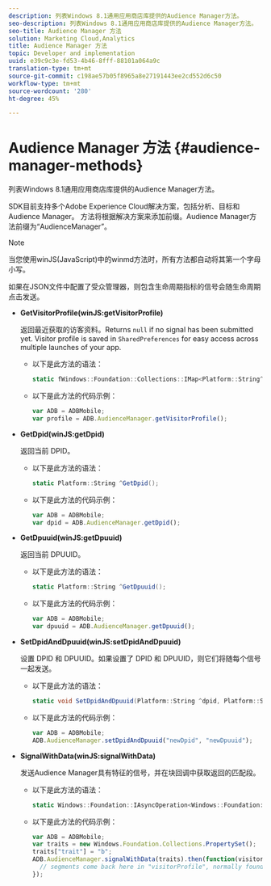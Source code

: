 ```yaml
---
description: 列表Windows 8.1通用应用商店库提供的Audience Manager方法。
seo-description: 列表Windows 8.1通用应用商店库提供的Audience Manager方法。
seo-title: Audience Manager 方法
solution: Marketing Cloud,Analytics
title: Audience Manager 方法
topic: Developer and implementation
uuid: e39c9c3e-fd53-4b46-8fff-88101a064a9c
translation-type: tm+mt
source-git-commit: c198ae57b05f8965a8e27191443ee2cd552d6c50
workflow-type: tm+mt
source-wordcount: '280'
ht-degree: 45%

---
```



# Audience Manager 方法 {#audience-manager-methods}

列表Windows 8.1通用应用商店库提供的Audience Manager方法。

SDK目前支持多个Adobe Experience Cloud解决方案，包括分析、目标和Audience Manager。 方法将根据解决方案来添加前缀。Audience Manager方法前缀为“AudienceManager”。

>[!NOTE]
>
>当您使用winJS(JavaScript)中的winmd方法时，所有方法都自动将其第一个字母小写。

如果在JSON文件中配置了受众管理器，则包含生命周期指标的信号会随生命周期点击发送。

* **GetVisitorProfile(winJS:getVisitorProfile)**

   返回最近获取的访客资料。Returns `null` if no signal has been submitted yet. Visitor profile is saved in `SharedPreferences` for easy access across multiple launches of your app.

   * 以下是此方法的语法：

      ```csharp
      static fWindows::Foundation::Collections::IMap<Platform::String^, Platform::Object^> ^GetVisitorProfile();
      ```

   * 以下是此方法的代码示例：

      ```js
      var ADB = ADBMobile; 
      var profile = ADB.AudienceManager.getVisitorProfile();
      ```

* **GetDpid(winJS:getDpid)**

   返回当前 DPID。

   * 以下是此方法的语法：

      ```csharp
      static Platform::String ^GetDpid();
      ```

   * 以下是此方法的代码示例：

      ```js
      var ADB = ADBMobile; 
      var dpid = ADB.AudienceManager.getDpid();
      ```

* **GetDpuuid(winJS:getDpuuid)**

   返回当前 DPUUID。

   * 以下是此方法的语法：

      ```csharp
      static Platform::String ^GetDpuuid();
      ```

   * 以下是此方法的代码示例：

      ```js
      var ADB = ADBMobile; 
      var dpuuid = ADB.AudienceManager.getDpuuid();
      ```

* **SetDpidAndDpuuid(winJS:setDpidAndDpuuid)**

   设置 DPID 和 DPUUID。如果设置了 DPID 和 DPUUID，则它们将随每个信号一起发送。

   * 以下是此方法的语法：

      ```csharp
      static void SetDpidAndDpuuid(Platform::String ^dpid, Platform::String ^dpuuid); 
      ```

   * 以下是此方法的代码示例：

      ```js
      var ADB = ADBMobile; 
      ADB.AudienceManager.setDpidAndDpuuid("newDpid", "newDpuuid");
      ```

* **SignalWithData(winJS:signalWithData)**

   发送Audience Manager具有特征的信号，并在块回调中获取返回的匹配段。

   * 以下是此方法的语法：

      ```csharp
      static Windows::Foundation::IAsyncOperation<Windows::Foundation::Collections::IMap<Platform::String^, Platform::Object> > ^SignalWithData(Windows::Foundation::Collections::IMap<Platform::String^, Platform::Object^> ^data);
      ```

   * 以下是此方法的代码示例：

      ```js
      var ADB = ADBMobile; 
      var traits = new Windows.Foundation.Collections.PropertySet(); 
      traits["trait"] = "b"; 
      ADB.AudienceManager.signalWithData(traits).then(function(visitorProfile) { 
        // segments come back here in "visitorProfile", normally found in the "segs" object of your json 
      }); 
      ```

